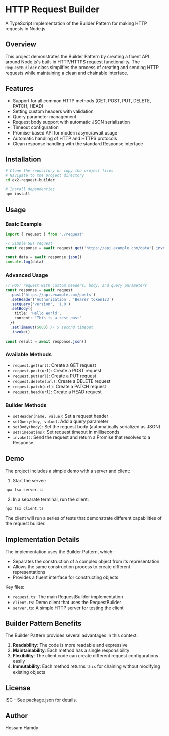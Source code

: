# HTTP Request Builder

A TypeScript implementation of the Builder Pattern for making HTTP requests in Node.js.

## Overview

This project demonstrates the Builder Pattern by creating a fluent API around Node.js's built-in HTTP/HTTPS request functionality. The `RequestBuilder` class simplifies the process of creating and sending HTTP requests while maintaining a clean and chainable interface.

## Features

- Support for all common HTTP methods (GET, POST, PUT, DELETE, PATCH, HEAD)
- Setting custom headers with validation
- Query parameter management
- Request body support with automatic JSON serialization
- Timeout configuration
- Promise-based API for modern async/await usage
- Automatic handling of HTTP and HTTPS protocols
- Clean response handling with the standard Response interface

## Installation

```bash
# Clone the repository or copy the project files
# Navigate to the project directory
cd ex2-request-builder

# Install dependencies
npm install
```

## Usage

### Basic Example

```typescript
import { request } from './request'

// Simple GET request
const response = await request.get('https://api.example.com/data').invoke()

const data = await response.json()
console.log(data)
```

### Advanced Usage

```typescript
// POST request with custom headers, body, and query parameters
const response = await request
  .post('https://api.example.com/posts')
  .setHeader('Authorization', 'Bearer token123')
  .setQuery('version', '1.0')
  .setBody({
    title: 'Hello World',
    content: 'This is a test post'
  })
  .setTimeout(5000) // 5 second timeout
  .invoke()

const result = await response.json()
```

### Available Methods

- `request.get(url)`: Create a GET request
- `request.post(url)`: Create a POST request
- `request.put(url)`: Create a PUT request
- `request.delete(url)`: Create a DELETE request
- `request.patch(url)`: Create a PATCH request
- `request.head(url)`: Create a HEAD request

### Builder Methods

- `setHeader(name, value)`: Set a request header
- `setQuery(key, value)`: Add a query parameter
- `setBody(body)`: Set the request body (automatically serialized as JSON)
- `setTimeout(ms)`: Set request timeout in milliseconds
- `invoke()`: Send the request and return a Promise that resolves to a Response

## Demo

The project includes a simple demo with a server and client:

1. Start the server:

```bash
npx tsx server.ts
```

2. In a separate terminal, run the client:

```bash
npx tsx client.ts
```

The client will run a series of tests that demonstrate different capabilities of the request builder.

## Implementation Details

The implementation uses the Builder Pattern, which:

- Separates the construction of a complex object from its representation
- Allows the same construction process to create different representations
- Provides a fluent interface for constructing objects

Key files:

- `request.ts`: The main RequestBuilder implementation
- `client.ts`: Demo client that uses the RequestBuilder
- `server.ts`: A simple HTTP server for testing the client

## Builder Pattern Benefits

The Builder Pattern provides several advantages in this context:

1. **Readability**: The code is more readable and expressive
2. **Maintainability**: Each method has a single responsibility
3. **Flexibility**: The client code can create different request configurations easily
4. **Immutability**: Each method returns `this` for chaining without modifying existing objects

## License

ISC - See package.json for details.

## Author

Hossam Hamdy
